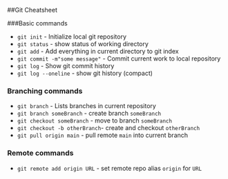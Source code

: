 ##Git Cheatsheet

###Basic commands
* `git init` - Initialize local git repository
* `git status` - show status of working directory
* `git add` - Add everything in current directory to git index
* `git commit -m"some message"` - Commit current work to local repository
* `git log` - Show git commit history
* `git log --oneline` - show git history (compact)

### Branching commands
* `git branch` - Lists branches in current repository
* `git branch someBranch` - create branch `someBranch`
* `git checkout someBranch` - move to branch `someBranch`
* `git checkout -b otherBranch`- create and checkout `otherBranch`
* `git pull origin main` - pull remote `main` into current branch
### Remote commands
* `git remote add origin URL` - set remote repo alias `origin` for `URL`
